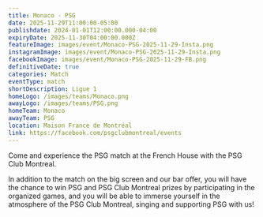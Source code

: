 ```yaml
---
title: Monaco - PSG
date: 2025-11-29T11:00:00-05:00
publishdate: 2024-01-01T12:00:00.000-04:00
expiryDate: 2025-11-30T04:00:00.000Z
featureImage: images/event/Monaco-PSG-2025-11-29-Insta.png
instagramImage: images/event/Monaco-PSG-2025-11-29-Insta.png
facebookImage: images/event/Monaco-PSG-2025-11-29-FB.png
definitiveDate: true
categories: Match
eventType: match
shortDescription: Ligue 1
homeLogo: /images/teams/Monaco.png
awayLogo: /images/teams/PSG.png
homeTeam: Monaco
awayTeam: PSG
location: Maison France de Montréal
link: https://facebook.com/psgclubmontreal/events
---
```


Come and experience the PSG match at the French House with the PSG Club Montreal.

In addition to the match on the big screen and our bar offer, you will have the chance to win PSG and PSG Club Montreal prizes by participating in the organized games, and you will be able to immerse yourself in the atmosphere of the PSG Club Montreal, singing and supporting PSG with us!
